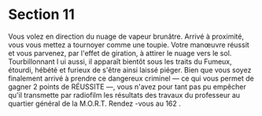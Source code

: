# Section 11

Vous volez en direction du nuage de vapeur brunâtre. Arrivé à proximité, vous vous
mettez a tournoyer comme une toupie. Votre manœuvre réussit et vous parvenez, par
l'effet de giration, à attirer le nuage vers le sol. Tourbillonnant l ui aussi, il apparaît bientôt
sous les traits du Fumeux, étourdi, hébété et furieux de s'être ainsi laissé piéger. Bien que
vous soyez finalement arrivé à prendre ce dangereux criminel — ce qui vous permet de
gagner 2 points de RÉUSSITE —, vous n'avez pour tant pas pu empêcher qu'il transmette
par radiofilm les résultats des travaux du professeur au quartier général de la M.O.R.T.
Rendez -vous au  162 .